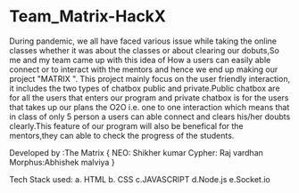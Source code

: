 # Team_Matrix-HackX
 During pandemic, we all have faced various issue while taking the online classes whether it was about the classes or 
about clearing our dobuts,So me and my team came up with this idea of How a users can easily able connect or to
interact with the mentors and hence we end up making our project "MATRIX ". This project mainly focus on the user 
friendly interaction, it includes the two types of chatbox public and private.Public chatbox are for all the users that enters 
our program and private chatbox is for the users that takes up our plans
the O2O i.e. one to one interaction which means that in class of only 5 person a users can able connect and clears his/her doubts
clearly.This feature of our program will also be benefical for the mentors,they can able to check the progress of the students.

Developed by :The Matrix { NEO: Shikher kumar Cypher: Raj vardhan Morphus:Abhishek malviya }

Tech Stack used: a. HTML b. CSS c.JAVASCRIPT d.Node.js e.Socket.io

